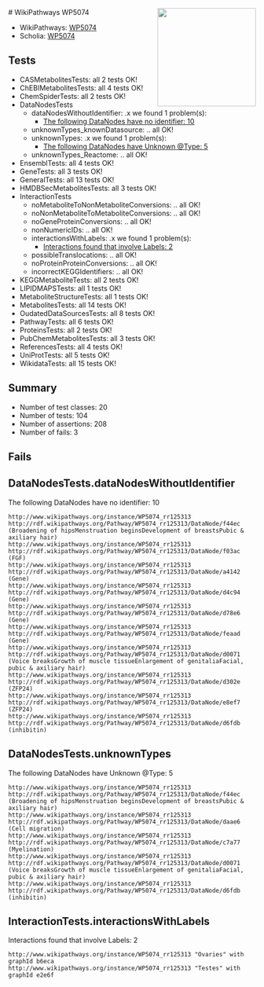 <img style="float: right; width: 200px" src="https://upload.wikimedia.org/wikipedia/commons/thumb/8/83/Wplogo_with_text_500.png/640px-Wplogo_with_text_500.png" />
# WikiPathways WP5074

* WikiPathways: [WP5074](https://wikipathways.org/pathways/WP5074)
* Scholia: [WP5074](https://scholia.toolforge.org/wikipathways/WP5074)
## Tests
* CASMetabolitesTests: all 2 tests OK!
* ChEBIMetabolitesTests: all 4 tests OK!
* ChemSpiderTests: all 2 tests OK!
* DataNodesTests
    * dataNodesWithoutIdentifier: .x we found 1 problem(s):
        * [The following DataNodes have no identifier: 10](#8792c490)
    * unknownTypes_knownDatasource: .. all OK!
    * unknownTypes: .x we found 1 problem(s):
        * [The following DataNodes have Unknown @Type: 5](#839973e3)
    * unknownTypes_Reactome: .. all OK!
* EnsemblTests: all 4 tests OK!
* GeneTests: all 3 tests OK!
* GeneralTests: all 13 tests OK!
* HMDBSecMetabolitesTests: all 3 tests OK!
* InteractionTests
    * noMetaboliteToNonMetaboliteConversions: .. all OK!
    * noNonMetaboliteToMetaboliteConversions: .. all OK!
    * noGeneProteinConversions: .. all OK!
    * nonNumericIDs: .. all OK!
    * interactionsWithLabels: .x we found 1 problem(s):
        * [Interactions found that involve Labels: 2](#630d2679)
    * possibleTranslocations: .. all OK!
    * noProteinProteinConversions: .. all OK!
    * incorrectKEGGIdentifiers: .. all OK!
* KEGGMetaboliteTests: all 2 tests OK!
* LIPIDMAPSTests: all 1 tests OK!
* MetaboliteStructureTests: all 1 tests OK!
* MetabolitesTests: all 14 tests OK!
* OudatedDataSourcesTests: all 8 tests OK!
* PathwayTests: all 6 tests OK!
* ProteinsTests: all 2 tests OK!
* PubChemMetabolitesTests: all 3 tests OK!
* ReferencesTests: all 4 tests OK!
* UniProtTests: all 5 tests OK!
* WikidataTests: all 15 tests OK!


## Summary

* Number of test classes: 20
* Number of tests: 104
* Number of assertions: 208
* Number of fails: 3

## Fails

<a name="8792c490" />

## DataNodesTests.dataNodesWithoutIdentifier

The following DataNodes have no identifier: 10
```
http://www.wikipathways.org/instance/WP5074_rr125313 http://rdf.wikipathways.org/Pathway/WP5074_rr125313/DataNode/f44ec (Broadening of hipsMenstruation beginsDevelopment of breastsPubic & axiliary hair)
http://www.wikipathways.org/instance/WP5074_rr125313 http://rdf.wikipathways.org/Pathway/WP5074_rr125313/DataNode/f03ac (FGF)
http://www.wikipathways.org/instance/WP5074_rr125313 http://rdf.wikipathways.org/Pathway/WP5074_rr125313/DataNode/a4142 (Gene)
http://www.wikipathways.org/instance/WP5074_rr125313 http://rdf.wikipathways.org/Pathway/WP5074_rr125313/DataNode/d4c94 (Gene)
http://www.wikipathways.org/instance/WP5074_rr125313 http://rdf.wikipathways.org/Pathway/WP5074_rr125313/DataNode/d78e6 (Gene)
http://www.wikipathways.org/instance/WP5074_rr125313 http://rdf.wikipathways.org/Pathway/WP5074_rr125313/DataNode/feaad (Gene)
http://www.wikipathways.org/instance/WP5074_rr125313 http://rdf.wikipathways.org/Pathway/WP5074_rr125313/DataNode/d0071 (Voice breaksGrowth of muscle tissueEnlargement of genitaliaFacial, pubic & axiliary hair)
http://www.wikipathways.org/instance/WP5074_rr125313 http://rdf.wikipathways.org/Pathway/WP5074_rr125313/DataNode/d302e (ZFP24)
http://www.wikipathways.org/instance/WP5074_rr125313 http://rdf.wikipathways.org/Pathway/WP5074_rr125313/DataNode/e8ef7 (ZFP24)
http://www.wikipathways.org/instance/WP5074_rr125313 http://rdf.wikipathways.org/Pathway/WP5074_rr125313/DataNode/d6fdb (inhibitin)
```

<a name="839973e3" />

## DataNodesTests.unknownTypes

The following DataNodes have Unknown @Type: 5
```
http://www.wikipathways.org/instance/WP5074_rr125313 http://rdf.wikipathways.org/Pathway/WP5074_rr125313/DataNode/f44ec (Broadening of hipsMenstruation beginsDevelopment of breastsPubic & axiliary hair)
http://www.wikipathways.org/instance/WP5074_rr125313 http://rdf.wikipathways.org/Pathway/WP5074_rr125313/DataNode/daae6 (Cell migration)
http://www.wikipathways.org/instance/WP5074_rr125313 http://rdf.wikipathways.org/Pathway/WP5074_rr125313/DataNode/c7a77 (Myelination)
http://www.wikipathways.org/instance/WP5074_rr125313 http://rdf.wikipathways.org/Pathway/WP5074_rr125313/DataNode/d0071 (Voice breaksGrowth of muscle tissueEnlargement of genitaliaFacial, pubic & axiliary hair)
http://www.wikipathways.org/instance/WP5074_rr125313 http://rdf.wikipathways.org/Pathway/WP5074_rr125313/DataNode/d6fdb (inhibitin)
```

<a name="630d2679" />

## InteractionTests.interactionsWithLabels

Interactions found that involve Labels: 2
```
http://www.wikipathways.org/instance/WP5074_rr125313 "Ovaries" with graphId b6eca
http://www.wikipathways.org/instance/WP5074_rr125313 "Testes" with graphId e2e6f
```

